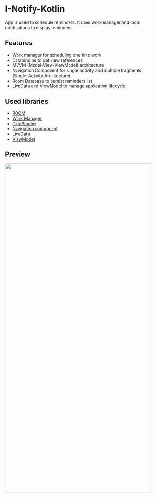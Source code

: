 # I-Notify-Kotlin

App is used to schedule reminders. It uses work manager and local notifications to display reminders.

##  Features

 - Work manager for scheduling one time work
 - Databinding to get view references
 - MVVM (Model-View-ViewModel) architecture
 - Navigation Component for single activity and multiple fragments (Single-Activity Architecture)
 - Room Database to persist reminders list
 - LiveData and ViewModel to manage application lifecycle.

## Used libraries

 - [ROOM](https://developer.android.com/jetpack/androidx/releases/room "ROOM Android Dev Docs")
 - [Work Manager](https://developer.android.com/topic/libraries/architecture/workmanager "Work manager Android Dev Docs")
 - [DataBinding](https://developer.android.com/topic/libraries/data-binding "DataBinding Android Dev Docs")
 - [Navigation component](https://developer.android.com/guide/navigation  "Navigation component Android Dev Docs")
 - [LiveData](https://developer.android.com/topic/libraries/architecture/livedata  "LiveData Android Dev Docs ")
 - [ViewModel](https://developer.android.com/topic/libraries/architecture/viewmodel "ViewModel Android Dev Docs")

## Preview

<img src="https://user-images.githubusercontent.com/48495111/153576365-3a1b2fec-adec-46dc-9d16-6380830e0e3a.gif" width="480" height="1080"/>
